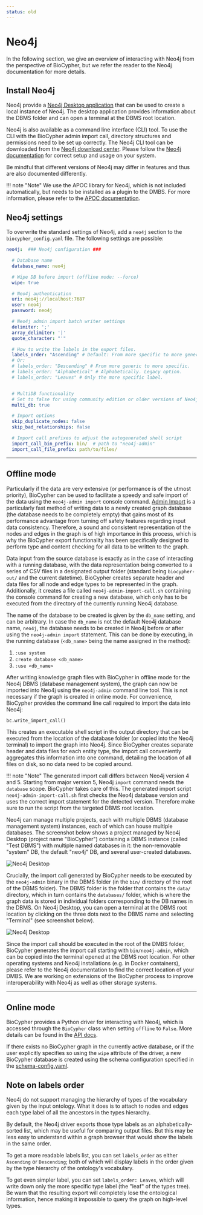 ```yaml
---
status: old
---
```


# Neo4j

In the following section, we give an overview of interacting with Neo4j from
the perspective of BioCypher, but we refer the reader to the Neo4j
documentation for more details.

## Install Neo4j

Neo4j provide a [Neo4j Desktop
application](https://neo4j.com/download-center/#desktop) that can be used to
create a local instance of Neo4j. The desktop application provides information
about the DBMS folder and can open a terminal at the DBMS root location.

Neo4j is also available as a command line interface (CLI) tool. To use the CLI
with the BioCypher admin import call, directory structures and permissions need
to be set up correctly. The Neo4j CLI tool can be downloaded from the [Neo4j
download center](https://neo4j.com/download-center/#community). Please follow
the [Neo4j documentation](https://neo4j.com/docs/) for correct setup and usage
on your system.

Be mindful that different versions of Neo4j may differ in features and thus are
also documented differently.

!!! note "Note"
    We use the APOC library for Neo4j, which is not included automatically, but
    needs to be installed as a plugin to the DMBS. For more information, please
    refer to the [APOC documentation](https://neo4j.com/labs/apoc/).


## Neo4j settings

To overwrite the standard settings of Neo4j, add a `neo4j` section to the `biocypher_config.yaml` file.
The following settings are possible:

```yaml title="biocypher_config.yaml"
neo4j:  ### Neo4j configuration ###

  # Database name
  database_name: neo4j

  # Wipe DB before import (offline mode: --force)
  wipe: true

  # Neo4j authentication
  uri: neo4j://localhost:7687
  user: neo4j
  password: neo4j

  # Neo4j admin import batch writer settings
  delimiter: ';'
  array_delimiter: '|'
  quote_character: "'"

  # How to write the labels in the export files.
  labels_order: "Ascending" # Default: From more specific to more generic.
  # Or:
  # labels_order: "Descending" # From more generic to more specific.
  # labels_order: "Alphabetical" # Alphabetically. Legacy option.
  # labels_order: "Leaves" # Only the more specific label.


  # MultiDB functionality
  # Set to false for using community edition or older versions of Neo4j
  multi_db: true

  # Import options
  skip_duplicate_nodes: false
  skip_bad_relationships: false

  # Import call prefixes to adjust the autogenerated shell script
  import_call_bin_prefix: bin/  # path to "neo4j-admin"
  import_call_file_prefix: path/to/files/

```

---

## Offline mode

Particularly if the data are very extensive (or performance is of the
utmost priority), BioCypher can be used to facilitate a speedy and safe
import of the data using the `neo4j-admin import` console command.
[Admin Import](https://neo4j.com/docs/operations-manual/current/tutorial/neo4j-admin-import/)
is a particularly fast method of writing data to a newly created graph
database (the database needs to be completely empty) that gains most of
its performance advantage from turning off safety features regarding
input data consistency. Therefore, a sound and consistent representation
of the nodes and edges in the graph is of high importance in this
process, which is why the BioCypher export functionality has been
specifically designed to perform type and content checking for all data
to be written to the graph.

Data input from the source database is exactly as in the case of interacting
with a running database, with the data representation being converted to a
series of CSV files in a designated output folder (standard being
`biocypher-out/` and the current datetime).  BioCypher creates separate header
and data files for all node and edge types to be represented in the graph.
Additionally, it creates a file called `neo4j-admin-import-call.sh`
containing the console command for creating a new database, which only has to be
executed from the directory of the currently running Neo4j database.

The name of the database to be created is given by the `db_name` setting, and
can be arbitrary. In case the `db_name` is not the default Neo4j database
name, `neo4j`, the database needs to be created in Neo4j before or after using
the `neo4j-admin import` statement. This can be done by executing, in the
running database (`<db_name>` being the name assigned in the method):

1. `:use system`
2. `create database <db_name>`
3. `:use <db_name>`

After writing knowledge graph files with BioCypher in offline mode for the Neo4j
DBMS (database management system), the graph can now be imported into Neo4j
using the `neo4j-admin` command line tool. This is not necessary if the graph is
created in online mode. For convenience, BioCypher provides the command line
call required to import the data into Neo4j:

<!--
```{testcode} python
:hide:
from biocypher import BioCypher
bc = BioCypher()

def check_if_function_exists(module_name, function_name):
    if hasattr(module_name, function_name):
        print("Functions exists")
    else:
        print("Function does not exist")
check_if_function_exists(bc, "write_import_call")
``
``{testoutput} python
:hide:
Functions exists
``
-->

```python
bc.write_import_call()
```

This creates an executable shell script in the output directory that can be
executed from the location of the database folder (or copied into the Neo4j
terminal) to import the graph into Neo4j. Since BioCypher creates separate
header and data files for each entity type, the import call conveniently
aggregates this information into one command, detailing the location of all
files on disk, so no data need to be copied around.

!!! note "Note"
    The generated import call differs between Neo4j version 4 and 5.
    Starting from major version 5, Neo4j `import` command needs the
    `database` scope. BioCypher takes care of this.
    The generated import script `neo4j-admin-import-call.sh`
    first checks the Neo4j database version and uses the correct
    import statement for the detected version. Therefore make sure to run
    the script from the targeted DBMS root location.


Neo4j can manage multiple projects, each with multiple DBMS (database management
system) instances, each of which can house multiple databases. The screenshot
below shows a project managed by Neo4j Desktop (project name "BioCypher")
containing a DBMS instance (called "Test DBMS") with multiple named databases in
it: the non-removable "system" DB, the default "neo4j" DB, and several
user-created databases.

![Neo4j Desktop](../../../assets/img/outputs/DBMS.png)

Crucially, the import call generated by BioCypher needs to be executed by the
`neo4j-admin` binary in the DBMS folder (in the `bin/` directory of the root of
the DBMS folder). The DBMS folder is the folder that contains the `data/`
directory, which in turn contains the `databases/` folder, which is where the
graph data is stored in individual folders corresponding to the DB names in the
DBMS. On Neo4j Desktop, you can open a terminal at the DBMS root location by
clicking on the three dots next to the DBMS name and selecting "Terminal" (see
screenshot below).

![Neo4j Desktop](../../../assets/img/outputs/DBMS-Terminal.png)

Since the import call should be executed in the root of the DMBS folder,
BioCypher generates the import call starting with `bin/neo4j-admin`, which can
be copied into the terminal opened at the DBMS root location. For other
operating systems and Neo4j installations (e.g. in Docker containers), please
refer to the Neo4j documentation to find the correct location of your DMBS. We
are working on extensions of the BioCypher process to improve interoperability
with Neo4j as well as other storage systems.

---

## Online mode

BioCypher provides a Python driver for interacting with Neo4j, which is
accessed through the `BioCypher` class when setting `offline` to `False`.
More details can be found in the [API docs](api_connect).

If there exists no BioCypher graph in the currently active database, or
if the user explicitly specifies so using the `wipe` attribute of the
driver, a new BioCypher database is created using the schema
configuration specified in the [schema-config.yaml](../../tutorials/tutorial001_basics.md#schema-configuration).

## Note on labels order

Neo4j do not support managing the hierarchy of types of the vocabulary given by
the input ontology. What it does is to attach to nodes and edges each type label
of all the ancestors in the types hierarchy.

By default, the Neo4j driver exports those type labels as an
alphabetically-sorted list, which may be useful for comparing output files.
But this may be less easy to understand within a graph browser that would show
the labels in the same order.

To get a more readable labels list, you can set `labels_order` as either
`Ascending` or `Descending`; both of which will display labels in the order
given by the type hierarchy of the ontology's vocabulary.

To get even simpler label, you can set `labels_order: Leaves`, which
will write down only the more specific type label (the "leaf" of the types
tree). Be warn that the resulting export will completely lose the ontological
information, hence making it impossible to query the graph on high-level types.
